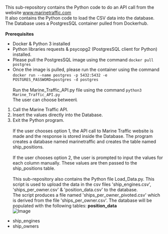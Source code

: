 This sub-repository contains the Python code to do an API call from the website www.marinetraffic.com \
It also contains the Python code to load the CSV data into the database.\
The Database uses a PostgresSQL container pulled from Dockerhub.\
\
**Prerequisites**
* Docker & Python 3 installed
* Python libraries requests & psycopg2 (PostgresSQL client for Python) installed.
* Please pull the PostgresSQL image using the command `docker pull postgres`
* Once the image is pulled, please run the container using the command `docker run --name postgres -p 5432:5432 -e POSTGRES_PASSWORD=postgres -d postgres`
\
\
Run the Marine_Traffic_API.py file using the command `python3 Marine_Traffic_API.py`\
The user can choose between\
1. Call the Marine Traffic API.
2. Insert the values directly into the Database.
3. Exit the Python program.\
\
If the user chooses option 1, the API call to Marine Traffic website is made and the response is stored inside the Database. The program creates a database named marinetraffic and creates the table named ship_positions.\
\
If the user chooses option 2, the user is prompted to input the values for each column manually. These values are then passed to the ship_positions table.
\
\
This sub-repository also contains the Python file Load_Data.py. This script is used to upload the data in the csv files 'ship_engines.csv', 'ships_per_owner.csv' & 'position_data.csv' to the database.\
The script produces a file named 'ships_per_owner_pivoted.csv' which is derived from the file 'ships_per_owner.csv'. 
The database will be populated with the following tables:
**position_data**\
![Image](/Aufgabe_Data_Engineer/Images/Position_Data.png?raw=true)
* ship_engines
* ship_owners

